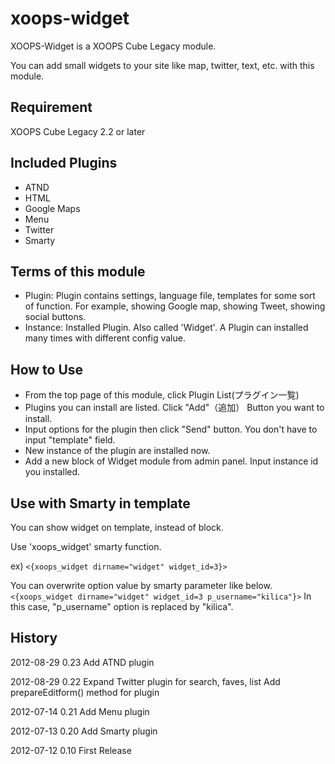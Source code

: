 xoops-widget
============

XOOPS-Widget is a XOOPS Cube Legacy module.

You can add small widgets to your site like map, twitter, text, etc. with this module.

Requirement
-----------
XOOPS Cube Legacy 2.2 or later


Included Plugins
----------------
* ATND
* HTML
* Google Maps
* Menu
* Twitter
* Smarty

Terms of this module
--------------------
* Plugin: Plugin contains settings, language file, templates for some sort of function. For example, showing Google map, showing Tweet, showing social buttons.
* Instance: Installed Plugin. Also called 'Widget'. A Plugin can installed many times with different config value.

How to Use
----------
* From the top page of this module, click Plugin List(プラグイン一覧)
* Plugins you can install are listed. Click "Add"（追加） Button you want to install.
* Input options for the plugin then click "Send" button. You don't have to input "template" field.
* New instance of the plugin are installed now.
* Add a new block of Widget module from admin panel. Input instance id you installed.

Use with Smarty in template
---------------------------
You can show widget on template, instead of block.

Use 'xoops_widget' smarty function.

ex)
`<{xoops_widget dirname="widget" widget_id=3}>`

You can overwrite option value by smarty parameter like below.
`<{xoops_widget dirname="widget" widget_id=3 p_username="kilica"}>`
In this case, "p_username" option is replaced by "kilica".

History
-------
2012-08-29 0.23
Add ATND plugin

2012-08-29 0.22
Expand Twitter plugin for search, faves, list
Add prepareEditform() method for plugin

2012-07-14 0.21
Add Menu plugin

2012-07-13 0.20
Add Smarty plugin

2012-07-12 0.10
First Release
